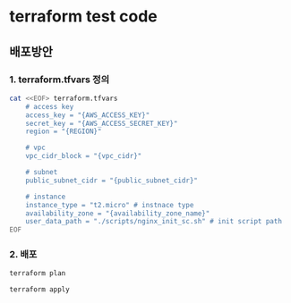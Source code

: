 # terraform test code
## 배포방안
### 1. terraform.tfvars 정의
```bash
cat <<EOF> terraform.tfvars
    # access key
    access_key = "{AWS_ACCESS_KEY}"
    secret_key = "{AWS_ACCESS_SECRET_KEY}"
    region = "{REGION}"

    # vpc
    vpc_cidr_block = "{vpc_cidr}"

    # subnet
    public_subnet_cidr = "{public_subnet_cidr}"

    # instance
    instance_type = "t2.micro" # instnace type
    availability_zone = "{availability_zone_name}"
    user_data_path = "./scripts/nginx_init_sc.sh" # init script path
EOF
```


### 2. 배포
```bash
terraform plan

terraform apply
```